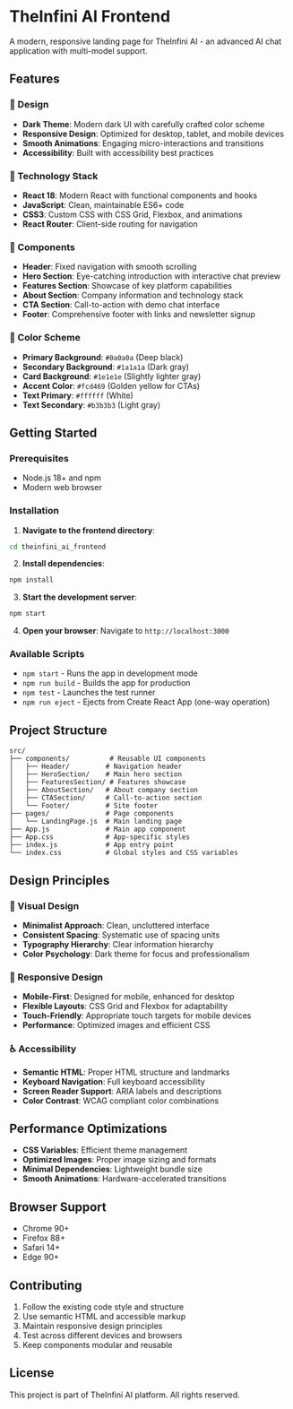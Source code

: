 # TheInfini AI Frontend

A modern, responsive landing page for TheInfini AI - an advanced AI chat application with multi-model support.

## Features

### 🎨 Design
- **Dark Theme**: Modern dark UI with carefully crafted color scheme
- **Responsive Design**: Optimized for desktop, tablet, and mobile devices
- **Smooth Animations**: Engaging micro-interactions and transitions
- **Accessibility**: Built with accessibility best practices

### 🚀 Technology Stack
- **React 18**: Modern React with functional components and hooks
- **JavaScript**: Clean, maintainable ES6+ code
- **CSS3**: Custom CSS with CSS Grid, Flexbox, and animations
- **React Router**: Client-side routing for navigation

### 🎯 Components
- **Header**: Fixed navigation with smooth scrolling
- **Hero Section**: Eye-catching introduction with interactive chat preview
- **Features Section**: Showcase of key platform capabilities
- **About Section**: Company information and technology stack
- **CTA Section**: Call-to-action with demo chat interface
- **Footer**: Comprehensive footer with links and newsletter signup

### 🎨 Color Scheme
- **Primary Background**: `#0a0a0a` (Deep black)
- **Secondary Background**: `#1a1a1a` (Dark gray)
- **Card Background**: `#1e1e1e` (Slightly lighter gray)
- **Accent Color**: `#fcd469` (Golden yellow for CTAs)
- **Text Primary**: `#ffffff` (White)
- **Text Secondary**: `#b3b3b3` (Light gray)

## Getting Started

### Prerequisites
- Node.js 18+ and npm
- Modern web browser

### Installation

1. **Navigate to the frontend directory**:
```bash
cd theinfini_ai_frontend
```

2. **Install dependencies**:
```bash
npm install
```

3. **Start the development server**:
```bash
npm start
```

4. **Open your browser**:
Navigate to `http://localhost:3000`

### Available Scripts

- `npm start` - Runs the app in development mode
- `npm run build` - Builds the app for production
- `npm test` - Launches the test runner
- `npm run eject` - Ejects from Create React App (one-way operation)

## Project Structure

```
src/
├── components/          # Reusable UI components
│   ├── Header/         # Navigation header
│   ├── HeroSection/    # Main hero section
│   ├── FeaturesSection/ # Features showcase
│   ├── AboutSection/   # About company section
│   ├── CTASection/     # Call-to-action section
│   └── Footer/         # Site footer
├── pages/              # Page components
│   └── LandingPage.js  # Main landing page
├── App.js              # Main app component
├── App.css             # App-specific styles
├── index.js            # App entry point
└── index.css           # Global styles and CSS variables
```

## Design Principles

### 🎨 Visual Design
- **Minimalist Approach**: Clean, uncluttered interface
- **Consistent Spacing**: Systematic use of spacing units
- **Typography Hierarchy**: Clear information hierarchy
- **Color Psychology**: Dark theme for focus and professionalism

### 📱 Responsive Design
- **Mobile-First**: Designed for mobile, enhanced for desktop
- **Flexible Layouts**: CSS Grid and Flexbox for adaptability
- **Touch-Friendly**: Appropriate touch targets for mobile devices
- **Performance**: Optimized images and efficient CSS

### ♿ Accessibility
- **Semantic HTML**: Proper HTML structure and landmarks
- **Keyboard Navigation**: Full keyboard accessibility
- **Screen Reader Support**: ARIA labels and descriptions
- **Color Contrast**: WCAG compliant color combinations

## Performance Optimizations

- **CSS Variables**: Efficient theme management
- **Optimized Images**: Proper image sizing and formats
- **Minimal Dependencies**: Lightweight bundle size
- **Smooth Animations**: Hardware-accelerated transitions

## Browser Support

- Chrome 90+
- Firefox 88+
- Safari 14+
- Edge 90+

## Contributing

1. Follow the existing code style and structure
2. Use semantic HTML and accessible markup
3. Maintain responsive design principles
4. Test across different devices and browsers
5. Keep components modular and reusable

## License

This project is part of TheInfini AI platform. All rights reserved.
